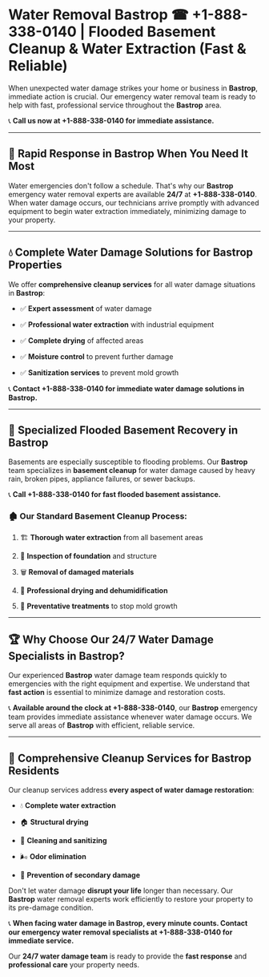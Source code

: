 # Water Removal Bastrop ☎ +1-888-338-0140 | Flooded Basement Cleanup & Water Extraction (Fast & Reliable)

When unexpected water damage strikes your home or business in **Bastrop**, immediate action is crucial. Our emergency water removal team is ready to help with fast, professional service throughout the **Bastrop** area. 

📞 **Call us now at +1-888-338-0140 for immediate assistance.**
---
## 🚀 Rapid Response in Bastrop When You Need It Most
Water emergencies don't follow a schedule. That's why our **Bastrop** emergency water removal experts are available **24/7** at **+1-888-338-0140**. When water damage occurs, our technicians arrive promptly with advanced equipment to begin water extraction immediately, minimizing damage to your property.
---
## 💧 Complete Water Damage Solutions for Bastrop Properties
We offer **comprehensive cleanup services** for all water damage situations in **Bastrop**:
- ✅ **Expert assessment** of water damage  
- ✅ **Professional water extraction** with industrial equipment  
- ✅ **Complete drying** of affected areas  
- ✅ **Moisture control** to prevent further damage  
- ✅ **Sanitization services** to prevent mold growth  
📞 **Contact +1-888-338-0140 for immediate water damage solutions in Bastrop.**
---
## 🌊 Specialized Flooded Basement Recovery in Bastrop
Basements are especially susceptible to flooding problems. Our **Bastrop** team specializes in **basement cleanup** for water damage caused by heavy rain, broken pipes, appliance failures, or sewer backups. 
📞 **Call +1-888-338-0140 for fast flooded basement assistance.**
### 🏚️ Our Standard Basement Cleanup Process:
1. 🏗️ **Thorough water extraction** from all basement areas  
2. 🔎 **Inspection of foundation** and structure  
3. 🗑️ **Removal of damaged materials**  
4. 💨 **Professional drying and dehumidification**  
5. 🚫 **Preventative treatments** to stop mold growth  
---
## 🏆 Why Choose Our 24/7 Water Damage Specialists in Bastrop?
Our experienced **Bastrop** water damage team responds quickly to emergencies with the right equipment and expertise. We understand that **fast action** is essential to minimize damage and restoration costs.
📞 **Available around the clock at +1-888-338-0140**, our **Bastrop** emergency team provides immediate assistance whenever water damage occurs. We serve all areas of **Bastrop** with efficient, reliable service.
---
## 🧹 Comprehensive Cleanup Services for Bastrop Residents
Our cleanup services address **every aspect of water damage restoration**:
- 💧 **Complete water extraction**  
- 🏠 **Structural drying**  
- 🧼 **Cleaning and sanitizing**  
- 🌬️ **Odor elimination**  
- 🚫 **Prevention of secondary damage**  
Don't let water damage **disrupt your life** longer than necessary. Our **Bastrop** water removal experts work efficiently to restore your property to its pre-damage condition.
📞 **When facing water damage in Bastrop, every minute counts. Contact our emergency water removal specialists at +1-888-338-0140 for immediate service.**
Our **24/7 water damage team** is ready to provide the **fast response** and **professional care** your property needs.
